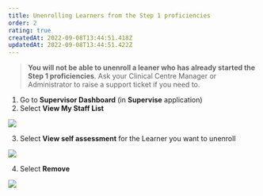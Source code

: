 ```yaml
---
title: Unenrolling Learners from the Step 1 proficiencies
order: 2
rating: true
createdAt: 2022-09-08T13:44:51.418Z
updatedAt: 2022-09-08T13:44:51.422Z
---
```

> **You will not be able to unenroll a leaner who has already started the Step 1 proficiencies**. Ask your Clinical Centre Manager or Administrator to raise a support ticket if you need to. 

1. Go to **Supervisor Dashboard** (in **Supervise** application)
2. Select **View My Staff List**

![](/img/unenrolling_1.png)

3. Select **View self assessment** for the Learner you want to unenroll

![](/img/unenrolling_2.png)

4. Select **Remove**

![](/img/unenrolling_3.png)